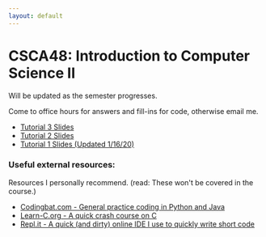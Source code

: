 ```yaml
---
layout: default
---
```


# CSCA48: Introduction to Computer Science II

Will be updated as the semester progresses.

Come to office hours for answers and fill-ins for code, otherwise email me.

*   [Tutorial 3 Slides](https://docs.google.com/presentation/d/1m6VDSzf2LJZrcbEbDUtLYQ5Mml76ALhBT-x1rQ_MLFs/edit?usp=sharing)
*   [Tutorial 2 Slides](https://docs.google.com/presentation/d/10YSE_OE9KGFSJf4I5OXe6ocJG_3cw_UEEPfH4QiBJ1w/edit?usp=sharing)
*   [Tutorial 1 Slides (Updated 1/16/20)](https://docs.google.com/presentation/d/1n9EvrB7oYZbjV5hqc7FSEAoWsqyoJ_PtCyDEJKmSLHU/edit?usp=sharing)

### Useful external resources:

Resources I personally recommend. (read: These won't be covered in the course.)

*   [Codingbat.com - General practice coding in Python and Java](https://codingbat.com/python)
*   [Learn-C.org - A quick crash course on C](https://www.learn-c.org/)
*   [Repl.it - A quick (and dirty) online IDE I use to quickly write short code](https://repl.it/languages/c)
